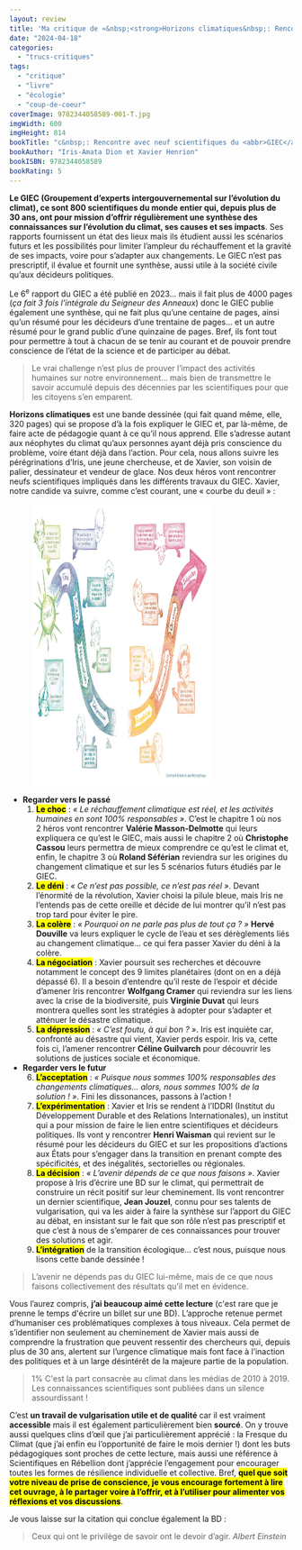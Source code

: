 ```yaml
---
layout: review
title: 'Ma critique de «&nbsp;<strong>Horizons climatiques&nbsp;: Rencontre avec neuf scientifiques du <abbr>GIEC</abbr></strong>&nbsp;» de <em>Iris-Amata Dion</em> et <em>Xavier Henrion</em>'
date: "2024-04-18"
categories: 
  - "trucs-critiques"
tags: 
  - "critique"
  - "livre"
  - "écologie"
  - "coup-de-coeur"
coverImage: 9782344058589-001-T.jpg
imgWidth: 600
imgHeight: 814
bookTitle: "c&nbsp;: Rencontre avec neuf scientifiques du <abbr>GIEC</abbr>"
bookAuthor: "Iris-Amata Dion et Xavier Henrion"
bookISBN: 9782344058589          
bookRating: 5
---
```


<strong>Le <abbr>GIEC</abbr> (Groupement d’experts intergouvernemental sur l’évolution du climat), ce sont 800&nbsp;scientifiques du monde entier qui, depuis plus de 30&nbsp;ans, ont pour mission d’offrir régulièrement une synthèse des connaissances sur l’évolution du climat, ses causes et ses impacts</strong>. Ses rapports fournissent un état des lieux mais ils étudient aussi les scénarios futurs et les possibilités pour limiter l’ampleur du réchauffement et la gravité de ses impacts, voire pour s’adapter aux changements. Le <abbr>GIEC</abbr> n’est pas prescriptif, il évalue et fournit une synthèse, aussi utile à la société civile qu’aux décideurs politiques.

Le 6<sup>e</sup> rapport du <abbr>GIEC</abbr> a été publié en 2023… mais il fait plus de 4000&nbsp;pages (<em>ça fait 3 fois l’intégrale du Seigneur des Anneaux</em>) donc le <abbr>GIEC</abbr> publie également une synthèse, qui ne fait plus qu’une centaine de pages, ainsi qu’un résumé pour les décideurs d’une trentaine de pages... et un autre résumé pour le grand public d’une quinzaine de pages. Bref, ils font tout pour permettre à tout à chacun de se tenir au courant et de pouvoir prendre conscience de l’état de la science et de participer au débat.

<blockquote class="citation">
  <p>Le vrai challenge n’est plus de prouver l’impact des activités humaines sur notre environnement… mais bien de transmettre le savoir accumulé depuis des décennies par les scientifiques pour que les citoyens s’en emparent.</p>
</blockquote>

<strong>Horizons climatiques</strong> est une bande dessinée (qui fait quand même, elle, 320&nbsp;pages) qui se propose d’à la fois expliquer le <abbr>GIEC</abbr> et, par là-même, de faire acte de pédagogie quant à ce qu’il nous apprend. Elle s’adresse autant aux néophytes du climat qu’aux personnes ayant déjà pris conscience du problème, voire étant déjà dans l’action. Pour cela, nous allons suivre les pérégrinations d’Iris, une jeune chercheuse, et de Xavier, son voisin de palier, dessinateur et vendeur de glace. Nos deux héros vont rencontrer neufs scientifiques impliqués dans les différents travaux du <abbr>GIEC</abbr>. Xavier, notre candide va suivre, comme c’est courant, une «&nbsp;courbe du deuil&nbsp;»&nbsp;:

<figure>
  <picture>
    <source srcset="/.netlify/images?url=/images/2024/04/horizons_climatiques_-_courbe_deuil.png&fit=contain&w=1024&h=1024&format=webp" type="image/webp">
    <img src="/images/2024/04/horizons_climatiques_-_courbe_deuil.png" width="318" height="500" alt="La courbe du deuil (dont le détail est dans le paragraphe suivant)">
  </picture>
</figure>

<ul>
  <li>
    <strong>Regarder vers le passé</strong>
    <ol>
      <li><mark><strong>Le choc</strong></mark>&nbsp;: <cite>«&nbsp;Le réchauffement climatique est réel, et les activités humaines en sont 100% responsables&nbsp;»</cite>. C’est le chapitre 1 où nos 2&nbsp;héros vont rencontrer <strong>Valérie Masson-Delmotte</strong> qui leurs expliquera ce qu’est le <abbr>GIEC</abbr>, mais aussi le chapitre 2 où <strong>Christophe Cassou</strong> leurs permettra de mieux comprendre ce qu’est le climat et, enfin, le chapitre 3 où <strong>Roland Séférian</strong> reviendra sur les origines du changement climatique et sur les 5&nbsp;scénarios futurs étudiés par le <abbr>GIEC</abbr>.</li>
      <li><mark><strong>Le déni</strong></mark>&nbsp;: <cite>«&nbsp;Ce n’est pas possible, ce n’est pas réel&nbsp;»</cite>. Devant l’énormité de la révolution, Xavier choisi la pilule bleue, mais Iris ne l’entends pas de cette oreille et décide de lui montrer qu’il n’est pas trop tard pour éviter le pire.</li>
      <li><mark><strong>La colère</strong></mark>&nbsp;: <cite>«&nbsp;Pourquoi on ne parle pas plus de tout ça&nbsp;?&nbsp;»</cite> <strong>Hervé Douville</strong> va leurs expliquer le cycle de l’eau et ses dérèglements liés au changement climatique… ce qui fera passer Xavier du déni à la colère.</li>
      <li><mark><strong>La négociation</strong></mark>&nbsp;: Xavier poursuit ses recherches et découvre notamment le concept des 9&nbsp;limites planétaires (dont on en a déjà dépassé 6). Il a besoin d’entendre qu’il reste de l’espoir et décide d’amener Iris rencontrer <strong>Wolfgang Cramer</strong> qui reviendra sur les liens avec la crise de la biodiversité, puis <strong>Virginie Duvat</strong> qui leurs montrera quelles sont les stratégies à adopter pour s’adapter et atténuer le désastre climatique.</li>
      <li><mark><strong>La dépression</strong></mark>&nbsp;: <cite>«&nbsp;C’est foutu, à qui bon&nbsp;?&nbsp;»</cite>. Iris est inquiète car, confronté au désastre qui vient, Xavier perds espoir. Iris va, cette fois ci, l’amener rencontrer <strong>Céline Guilvarch</strong> pour découvrir les solutions de justices sociale et économique.</li>
    </ol>
  </li>
  <li>
    <strong>Regarder vers le futur</strong>
    <ol start="6">
      <li><mark><strong>L’acceptation</strong></mark>&nbsp;: <cite>«&nbsp;Puisque nous sommes 100% responsables des changements climatiques… alors, nous sommes 100% de la solution&nbsp;!&nbsp;»</cite>. Fini les dissonances, passons à l’action&nbsp;!</li>
      <li><mark><strong>L’expérimentation</strong></mark>&nbsp;: Xavier et Iris se rendent à l’<abbr>IDDRI</abbr> (Institut du Développement Durable et des Relations Internationales), un institut qui a pour mission de faire le lien entre scientifiques et décideurs politiques. Ils vont y rencontrer <strong>Henri Waisman</strong> qui revient sur le résumé pour les décideurs du <abbr>GIEC</abbr> et sur les propositions d’actions aux États pour s’engager dans la transition en prenant compte des spécificités, et des inégalités, sectorielles ou régionales.</li>
      <li><mark><strong>La décision</strong></mark>&nbsp;: <cite>«&nbsp;L’avenir dépends de ce que nous faisons&nbsp;»</cite>. Xavier propose à Iris d’écrire une <abbr>BD</abbr> sur le climat, qui permettrait de construire un récit positif sur leur cheminement. Ils vont rencontrer un dernier scientifique, <strong>Jean Jouzel</strong>, connu pour ses talents de vulgarisation, qui va les aider à faire la synthèse sur l’apport du <abbr>GIEC</abbr> au débat, en insistant sur le fait que son rôle n’est pas prescriptif et que c’est à nous de s’emparer de ces connaissances pour trouver des solutions et agir.</li>
      <li><mark><strong>L’intégration</strong></mark> de la transition écologique… c’est nous, puisque nous lisons cette bande dessinée&nbsp;!</li>
    </ol>
  </li>
</ul>

<blockquote class="citation">
  <p>L’avenir ne dépends pas du <abbr>GIEC</abbr> lui-même, mais de ce que nous faisons collectivement des résultats qu’il met en évidence.</p>
</blockquote>

Vous l’aurez compris, <strong>j’ai beaucoup aimé cette lecture</strong> (c'est rare que je prenne le temps d'écrire un billet sur une <abbr>BD</abbr>). L’approche retenue permet d’humaniser ces problématiques complexes à tous niveaux. Cela permet de s’identifier non seulement au cheminement de Xavier mais aussi de comprendre la frustration que peuvent ressentir des chercheurs qui, depuis plus de 30&nbsp;ans, alertent sur l’urgence climatique mais font face à l’inaction des politiques et à un large désintérêt de la majeure partie de la population.

<blockquote class="citation">
  <p>1% C'est la part consacrée au climat dans les médias de 2010 à 2019.<br/>Les connaissances scientifiques sont publiées dans un silence assourdissant&nbsp;!</p>
</blockquote>

C’est <strong>un travail de vulgarisation utile et de qualité</strong> car il est vraiment <strong>accessible</strong> mais il est également particulièrement bien <strong>sourcé</strong>. On y trouve aussi quelques clins d’œil que j’ai particulièrement apprécié&nbsp;: la Fresque du Climat (que j’ai enfin eu l’opportunité de faire le mois dernier&nbsp;!) dont les buts pédagogiques sont proches de cette lecture, mais aussi une référence à Scientifiques en Rébellion dont j’apprécie l’engagement pour encourager toutes les formes de résilience individuelle et collective. Bref, <mark><strong>quel que soit votre niveau de prise de conscience, je vous encourage fortement à lire cet ouvrage, à le partager voire à l’offrir, et à l’utiliser pour alimenter vos réflexions et vos discussions</strong></mark>.

Je vous laisse sur la citation qui conclue également la BD :

<blockquote class="citation">
  <p>Ceux qui ont le privilège de savoir ont le devoir d’agir. <em>Albert Einstein</em></p>
</blockquote>
